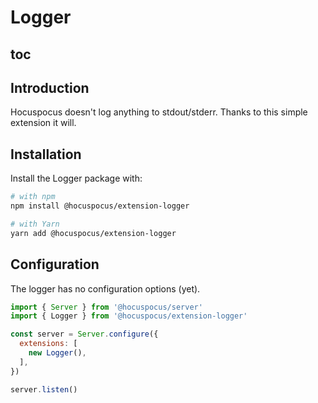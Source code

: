 # Logger

## toc

## Introduction

Hocuspocus doesn't log anything to stdout/stderr. Thanks to this simple extension it will.

## Installation

Install the Logger package with:

```bash
# with npm
npm install @hocuspocus/extension-logger

# with Yarn
yarn add @hocuspocus/extension-logger
```

## Configuration

The logger has no configuration options (yet).

```js
import { Server } from '@hocuspocus/server'
import { Logger } from '@hocuspocus/extension-logger'

const server = Server.configure({
  extensions: [
    new Logger(),
  ],
})

server.listen()
```
